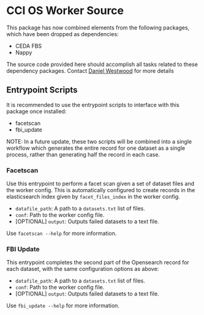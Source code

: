 # CCI OS Worker Source

This package has now combined elements from the following packages, which have been dropped as dependencies:
 - CEDA FBS
 - Nappy

The source code provided here should accomplish all tasks related to these dependency packages. Contact [Daniel Westwood](daniel.westwood@stfc.ac.uk) for more details

## Entrypoint Scripts
It is recommended to use the entrypoint scripts to interface with this package once installed:
 - facetscan
 - fbi_update

NOTE: In a future update, these two scripts will be combined into a single workflow which generates the entire record for one dataset as a single process, rather than generating half the record in each case.

### Facetscan

Use this entrypoint to perform a facet scan given a set of dataset files and the worker config. This is automatically configured to create records in the elasticsearch index given by `facet_files_index` in the worker config.
 - `datafile_path`: A path to a `datasets.txt` list of files.
 - `conf`: Path to the worker config file.
 - [OPTIONAL] `output`: Outputs failed datasets to a text file.

Use `facetscan --help` for more information.

### FBI Update

This entrypoint completes the second part of the Opensearch record for each dataset, with the same configuration options as above:
 - `datafile_path`: A path to a `datasets.txt` list of files.
 - `conf`: Path to the worker config file.
 - [OPTIONAL] `output`: Outputs failed datasets to a text file.

Use `fbi_update --help` for more information.